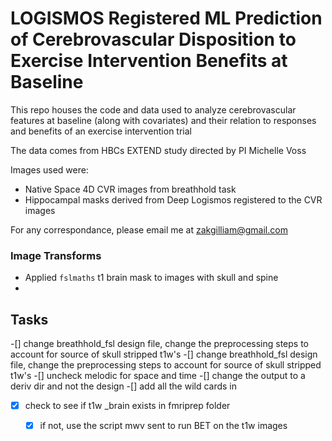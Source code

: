 # LOGISMOS Registered ML Prediction of Cerebrovascular Disposition to Exercise Intervention Benefits at Baseline

This repo houses the code and data used to analyze cerebrovascular features at baseline (along with covariates) and their relation to responses and benefits of an exercise intervention trial

The data comes from HBCs EXTEND study directed by PI Michelle Voss

Images used were: 
- Native Space 4D CVR images from breathhold task
- Hippocampal masks derived from Deep Logismos registered to the CVR images

For any correspondance, please email me at zakgilliam@gmail.com

### Image Transforms
- Applied `fslmaths` t1 brain mask to images with skull and spine
- 


## Tasks
-[] change breathhold_fsl design file, change the preprocessing steps to account for source of skull stripped t1w's
-[] change breathhold_fsl design file, change the preprocessing steps to account for source of skull stripped t1w's
-[] uncheck melodic for space and time
-[] change the output to a deriv dir and not the design
-[] add all the wild cards in
-[x] check to see if t1w _brain exists in fmriprep folder
    -[x] if not, use the script mwv sent to run BET on the t1w images 

